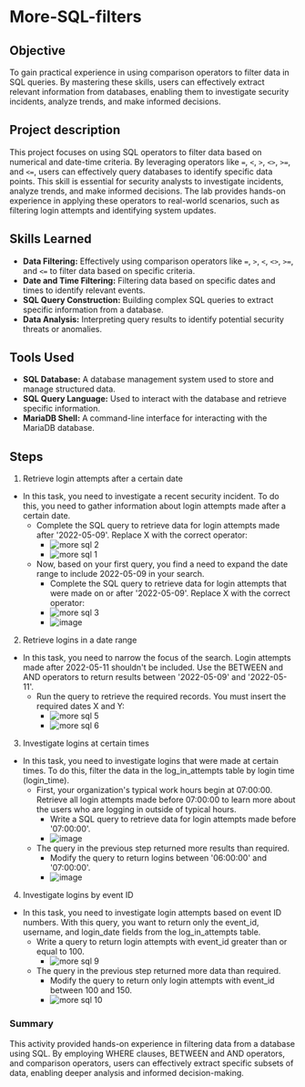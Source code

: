# More-SQL-filters

## Objective

To gain practical experience in using comparison operators to filter data in SQL queries. By mastering these skills, users can effectively extract relevant information from databases, enabling them to investigate security incidents, analyze trends, and make informed decisions. 

## Project description
This project focuses on using SQL operators to filter data based on numerical and date-time criteria. By leveraging operators like `=`, `<`, `>`, `<>`, `>=`, and `<=`, users can effectively query databases to identify specific data points. This skill is essential for security analysts to investigate incidents, analyze trends, and make informed decisions. The lab provides hands-on experience in applying these operators to real-world scenarios, such as filtering login attempts and identifying system updates.

## Skills Learned

* **Data Filtering:** Effectively using comparison operators like `=`, `>`, `<`, `<>`, `>=`, and `<=` to filter data based on specific criteria.
* **Date and Time Filtering:** Filtering data based on specific dates and times to identify relevant events.
* **SQL Query Construction:** Building complex SQL queries to extract specific information from a database.
* **Data Analysis:** Interpreting query results to identify potential security threats or anomalies. 

## Tools Used

* **SQL Database:** A database management system used to store and manage structured data.
* **SQL Query Language:** Used to interact with the database and retrieve specific information.
* **MariaDB Shell:** A command-line interface for interacting with the MariaDB database.

## Steps
1. Retrieve login attempts after a certain date
* In this task, you need to investigate a recent security incident. To do this, you need to gather information about login attempts made after a certain date.
  * Complete the SQL query to retrieve data for login attempts made after '2022-05-09'. Replace X with the correct operator:
     * ![more sql 2](https://github.com/user-attachments/assets/c2ad16d7-f660-4235-986b-d63782d4be95)
     * ![more sql 1](https://github.com/user-attachments/assets/6a20c104-dbf3-499e-bc3b-a7d2a78a5745)
  * Now, based on your first query, you find a need to expand the date range to include 2022-05-09 in your search.
     * Complete the SQL query to retrieve data for login attempts that were made on or after '2022-05-09'. Replace X with the correct operator:
     * ![more sql 3](https://github.com/user-attachments/assets/3dc70a90-de92-46c7-807a-84429c3a9939)
     * ![image](https://github.com/user-attachments/assets/9ac6f57e-1449-44cc-91fe-478fae7c9eb4)
      
2. Retrieve logins in a date range
* In this task, you need to narrow the focus of the search. Login attempts made after 2022-05-11 shouldn't be included. Use the BETWEEN and AND operators to return results between '2022-05-09' and '2022-05-11'.
  * Run the query to retrieve the required records. You must insert the required dates X and Y:
    * ![more sql 5](https://github.com/user-attachments/assets/6ed868d4-04f7-4edc-98c9-fdddcb22e132)
    * ![more sql 6](https://github.com/user-attachments/assets/f8e84e01-7e72-45db-9362-cbf3be134a5d)

3. Investigate logins at certain times
* In this task, you need to investigate logins that were made at certain times. To do this, filter the data in the log_in_attempts table by login time (login_time).
  * First, your organization's typical work hours begin at 07:00:00. Retrieve all login attempts made before 07:00:00 to learn more about the users who are logging in outside of typical hours.
    * Write a SQL query to retrieve data for login attempts made before '07:00:00'.
    * ![image](https://github.com/user-attachments/assets/5e51e318-d776-46e2-8cf1-b03f5cb7e37f)
  * The query in the previous step returned more results than required.
    * Modify the query to return logins between '06:00:00' and '07:00:00'.
    * ![image](https://github.com/user-attachments/assets/9dd8b6c0-f98c-46a8-8274-be8aed4dac63)

4. Investigate logins by event ID
* In this task, you need to investigate login attempts based on event ID numbers. With this query, you want to return only the event_id, username, and login_date fields from the log_in_attempts table.
  * Write a query to return login attempts with event_id greater than or equal to 100.
    * ![more sql 9](https://github.com/user-attachments/assets/8079a129-cecd-47f9-8d1f-dd978242ca8b)
  * The query in the previous step returned more data than required.
    * Modify the query to return only login attempts with event_id between 100 and 150.
    * ![more sql 10](https://github.com/user-attachments/assets/911178af-cbae-48dc-a0ac-68ed21466e80)

### Summary

This activity provided hands-on experience in filtering data from a database using SQL. By employing WHERE clauses, BETWEEN and AND operators, and comparison operators, users can effectively extract specific subsets of data, enabling deeper analysis and informed decision-making.

